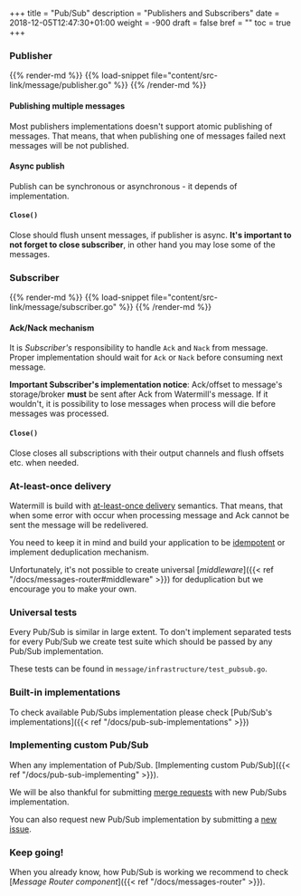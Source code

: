 +++
title = "Pub/Sub"
description = "Publishers and Subscribers"
date = 2018-12-05T12:47:30+01:00
weight = -900
draft = false
bref = ""
toc = true
+++

### Publisher

{{% render-md %}}
{{% load-snippet file="content/src-link/message/publisher.go" %}}
{{% /render-md %}}

#### Publishing multiple messages

Most publishers implementations doesn't support atomic publishing of messages.
That means, that when publishing one of messages failed next messages will be not published.

#### Async publish

Publish can be synchronous or asynchronous - it depends of implementation.

#### `Close()`

Close should flush unsent messages, if publisher is async.
**It's important to not forget to close subscriber**, in other hand you may lose some of the messages.

### Subscriber

{{% render-md %}}
{{% load-snippet file="content/src-link/message/subscriber.go" %}}
{{% /render-md %}}

#### Ack/Nack mechanism

It is *Subscriber's* responsibility to handle `Ack` and `Nack` from message.
Proper implementation should wait for `Ack` or `Nack` before consuming next message.

**Important Subscriber's implementation notice**:
Ack/offset to message's storage/broker **must** be sent after Ack from Watermill's message.
If it wouldn't, it is possibility to lose messages when process will die before messages was processed.

#### `Close()`

Close closes all subscriptions with their output channels and flush offsets etc. when needed.

### At-least-once delivery

Watermill is build with [at-least-once delivery](http://www.cloudcomputingpatterns.org/at_least_once_delivery/) semantics.
That means, that when some error with occur when processing message and Ack cannot be sent the message will be redelivered.

You need to keep it in mind and build your application to be [idempotent](http://www.cloudcomputingpatterns.org/idempotent_processor/) or implement deduplication mechanism.

Unfortunately, it's not possible to create universal [*middleware*]({{< ref "/docs/messages-router#middleware" >}}) for deduplication but we encourage you to make your own.

### Universal tests

Every Pub/Sub is similar in large extent.
To don't implement separated tests for every Pub/Sub we create test suite which should be passed by any Pub/Sub implementation.

These tests can be found in `message/infrastructure/test_pubsub.go`.

### Built-in implementations

To check available Pub/Subs implementation please check [Pub/Sub's implementations]({{< ref "/docs/pub-sub-implementations" >}})

### Implementing custom Pub/Sub

When any implementation of Pub/Sub. [Implementing custom Pub/Sub]({{< ref "/docs/pub-sub-implementing" >}}).

We will be also thankful for submitting [merge requests](https://github.com/ThreeDotsLabs/watermill/pulls) with new Pub/Subs implementation.

You can also request new Pub/Sub implementation by submitting a [new issue](https://github.com/ThreeDotsLabs/watermill/issues).

### Keep going!

When you already know, how Pub/Sub is working we recommend to check [*Message Router component*]({{< ref "/docs/messages-router" >}}).
